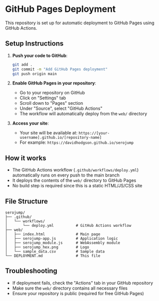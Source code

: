 # GitHub Pages Deployment

This repository is set up for automatic deployment to GitHub Pages using GitHub Actions.

## Setup Instructions

1. **Push your code to GitHub**:
   ```bash
   git add .
   git commit -m "Add GitHub Pages deployment"
   git push origin main
   ```

2. **Enable GitHub Pages in your repository**:
   - Go to your repository on GitHub
   - Click on "Settings" tab
   - Scroll down to "Pages" section
   - Under "Source", select "GitHub Actions"
   - The workflow will automatically deploy from the `web/` directory

3. **Access your site**:
   - Your site will be available at: `https://[your-username].github.io/[repository-name]`
   - For example: `https://davidhodgson.github.io/serojump`

## How it works

- The GitHub Actions workflow (`.github/workflows/deploy.yml`) automatically runs on every push to the main branch
- It deploys the contents of the `web/` directory to GitHub Pages
- No build step is required since this is a static HTML/JS/CSS site

## File Structure

```
serojump/
├── .github/
│   └── workflows/
│       └── deploy.yml          # GitHub Actions workflow
├── web/
│   ├── index.html              # Main page
│   ├── serojump-app.js         # Application logic
│   ├── serojump_module.js      # WebAssembly module
│   ├── serojump_hex.png        # Logo
│   └── sample_data.csv         # Sample data
└── DEPLOYMENT.md               # This file
```

## Troubleshooting

- If deployment fails, check the "Actions" tab in your GitHub repository
- Make sure the `web/` directory contains all necessary files
- Ensure your repository is public (required for free GitHub Pages)
